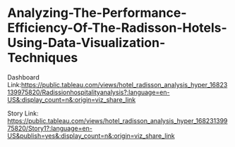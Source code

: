 # Analyzing-The-Performance-Efficiency-Of-The-Radisson-Hotels-Using-Data-Visualization-Techniques

Dashboard Link:https://public.tableau.com/views/hotel_radisson_analysis_hyper_16823139975820/Radissionhospitalityanalysis?:language=en-US&:display_count=n&:origin=viz_share_link

Story Link: https://public.tableau.com/views/hotel_radisson_analysis_hyper_16823139975820/Story1?:language=en-US&publish=yes&:display_count=n&:origin=viz_share_link

